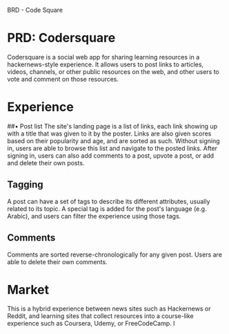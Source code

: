 BRD - Code Square

# PRD: Codersquare
Codersquare is a social web app for sharing learning resources in a hackernews-style experience. It allows users to post links to articles, videos, channels, or other public resources on the web, and other users to vote and comment on those resources.
# Experience
##• Post list
The site's landing page is a list of links, each link showing up with a title that was given to it by the poster. Links are also given scores based on their popularity and age, and are sorted as such.
Without signing in, users are able to browse this list and navigate to the posted links. After signing in, users can also add comments to a post, upvote a post, or add and delete their own posts.
## Tagging
A post can have a set of tags to describe its different attributes, usually related to its topic. A special tag is added for the post's language (e.g.
Arabic), and users can filter the experience using those tags.
## Comments
Comments are sorted reverse-chronologically for any given post. Users are able to delete their own comments.
# Market
This is a hybrid experience between news sites such as Hackernews or Reddit, and learning sites that collect resources into a course-like experience such as Coursera, Udemy, or FreeCodeCamp.
I

